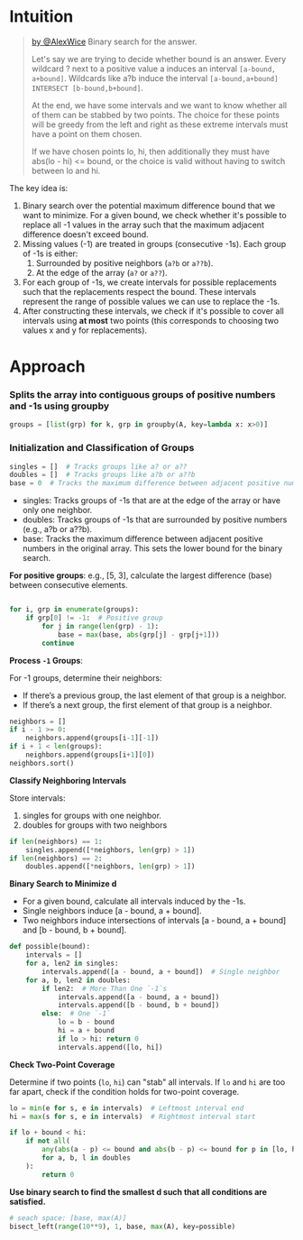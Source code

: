 # Intuition

> [by @AlexWice](https://leetcode.com/problems/minimize-the-maximum-adjacent-element-difference/solutions/6053410/python-binary-search-interval-stabbing/)
> Binary search for the answer.
> 
> Let's say we are trying to decide whether bound is an answer. Every wildcard ? next to a positive value a induces an interval `[a-bound, a+bound]`. Wildcards like a?b induce the interval `[a-bound,a+bound] INTERSECT [b-bound,b+bound]`.
> 
> At the end, we have some intervals and we want to know whether all of them can be stabbed by two points. The choice for these points will be greedy from the left and right as these extreme intervals must have a point on them chosen.
> 
> If we have chosen points lo, hi, then additionally they must have abs(lo - hi) <= bound, or the choice is valid without having to switch between lo and hi.


The key idea is:

1. Binary search over the potential maximum difference bound that we want to minimize. For a given bound, we check whether it's possible to replace all -1 values in the array such that the maximum adjacent difference doesn't exceed bound.
2. Missing values (-1) are treated in groups (consecutive -1s). Each group of -1s is either:
   1. Surrounded by positive neighbors (`a?b` or `a??b`).
   2. At the edge of the array (`a?` or `a??`).
3. For each group of -1s, we create intervals for possible replacements such that the replacements respect the bound. These intervals represent the range of possible values we can use to replace the -1s.
4. After constructing these intervals, we check if it's possible to cover all intervals using **at most** two points (this corresponds to choosing two values x and y for replacements).


# Approach

### Splits the array into contiguous groups of positive numbers and -1s using groupby

```py
groups = [list(grp) for k, grp in groupby(A, key=lambda x: x>0)]
```

### Initialization and Classification of Groups

```py
singles = []  # Tracks groups like a? or a??
doubles = []  # Tracks groups like a?b or a??b
base = 0  # Tracks the maximum difference between adjacent positive numbers
```

- singles: Tracks groups of -1s that are at the edge of the array or have only one neighbor.
- doubles: Tracks groups of -1s that are surrounded by positive numbers (e.g., a?b or a??b).
- base: Tracks the maximum difference between adjacent positive numbers in the original array. This sets the lower bound for the binary search.


**For positive groups**: e.g., [5, 3], calculate the largest difference (base) between consecutive elements.

```py

for i, grp in enumerate(groups):
    if grp[0] != -1:  # Positive group
        for j in range(len(grp) - 1):
            base = max(base, abs(grp[j] - grp[j+1]))
        continue

```

**Process `-1` Groups**:

For -1 groups, determine their neighbors:
- If there’s a previous group, the last element of that group is a neighbor.
- If there’s a next group, the first element of that group is a neighbor.

```py
neighbors = []
if i - 1 >= 0:
    neighbors.append(groups[i-1][-1])
if i + 1 < len(groups):
    neighbors.append(groups[i+1][0])
neighbors.sort()
```

**Classify Neighboring Intervals**

Store intervals:
1. singles for groups with one neighbor.
2. doubles for groups with two neighbors

```py
if len(neighbors) == 1:
    singles.append([*neighbors, len(grp) > 1])
if len(neighbors) == 2:
    doubles.append([*neighbors, len(grp) > 1])
```

**Binary Search to Minimize d**

- For a given bound, calculate all intervals induced by the -1s.
- Single neighbors induce [a - bound, a + bound].
- Two neighbors induce intersections of intervals [a - bound, a + bound] and [b - bound, b + bound].

```py
def possible(bound):
    intervals = []
    for a, len2 in singles:
        intervals.append([a - bound, a + bound])  # Single neighbor
    for a, b, len2 in doubles:
        if len2:  # More Than One `-1`s
            intervals.append([a - bound, a + bound])
            intervals.append([b - bound, b + bound])
        else:  # One `-1`
            lo = b - bound
            hi = a + bound
            if lo > hi: return 0
            intervals.append([lo, hi])


```

**Check Two-Point Coverage**

Determine if two points (`lo`, `hi`) can "stab" all intervals.
If `lo` and `hi` are too far apart, check if the condition holds for two-point coverage.

```py
lo = min(e for s, e in intervals)  # Leftmost interval end
hi = max(s for s, e in intervals)  # Rightmost interval start

if lo + bound < hi:
    if not all(
        any(abs(a - p) <= bound and abs(b - p) <= bound for p in [lo, hi]) 
        for a, b, l in doubles
    ):
        return 0

```

**Use binary search to find the smallest d such that all conditions are satisfied.**

```py
# seach space: [base, max(A)]
bisect_left(range(10**9), 1, base, max(A), key=possible)
```